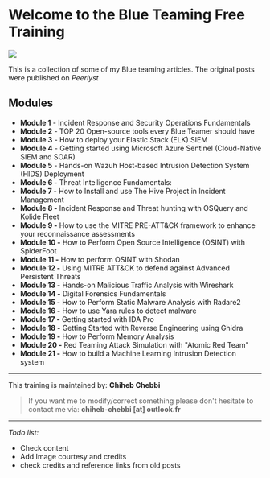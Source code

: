 # Welcome to the Blue Teaming Free Training 

![](https://marvel-b1-cdn.bc0a.com/f00000000167977/www.evansonline.com/hs-fs/hubfs/2020%20Hero%20Image%20updates/1280x499-Security-Operations-hero.jpg?width=1200&name=1280x499-Security-Operations-hero.jpg)

This is a collection of some of my Blue teaming articles. The original posts were published on *Peerlyst* 

## Modules

- **Module 1** - Incident Response and Security Operations Fundamentals 
- **Module 2** - TOP 20 Open-source tools every Blue Teamer should have 
- **Module 3** - How to deploy your Elastic Stack (ELK) SIEM 
- **Module 4** - Getting started using Microsoft Azure Sentinel (Cloud-Native SIEM and SOAR)  
- **Module 5** - Hands-on Wazuh Host-based Intrusion Detection System (HIDS) Deployment  
- **Module 6 -** Threat Intelligence Fundamentals:  
- **Module 7 -** How to Install and use The Hive Project in Incident Management 
- **Module 8 -** Incident Response and Threat hunting with OSQuery and Kolide Fleet 
- **Module 9 -** How to use the MITRE PRE-ATT&CK framework to enhance your reconnaissance assessments  
- **Module 10 -** How to Perform Open Source Intelligence (OSINT) with SpiderFoot 
- **Module 11 -** How to perform OSINT with Shodan 
- **Module 12 -** Using MITRE ATT&CK to defend against Advanced Persistent Threats 
- **Module 13 -** Hands-on Malicious Traffic Analysis with Wireshark 
- **Module 14 -** Digital Forensics Fundamentals 
- **Module 15 -** How to Perform Static Malware Analysis with Radare2 
- **Module 16 -** How to use Yara rules to detect malware 
- **Module 17 -** Getting started with IDA Pro 
- **Module 18 -** Getting Started with Reverse Engineering using Ghidra 
- **Module 19 -** How to Perform Memory Analysis 
- **Module 20 -** Red Teaming Attack Simulation with "Atomic Red Team" 
- **Module 21 -** How to build a Machine Learning Intrusion Detection system 


------------


 This training is maintained by: **Chiheb Chebbi**
 
>  If you want me to modify/correct something please don't hesitate to contact me via: **chiheb-chebbi [at] outlook.fr**

------------


*Todo list:*

* Check content 
* Add Image courtesy and credits
* check credits and reference links from old posts



 

